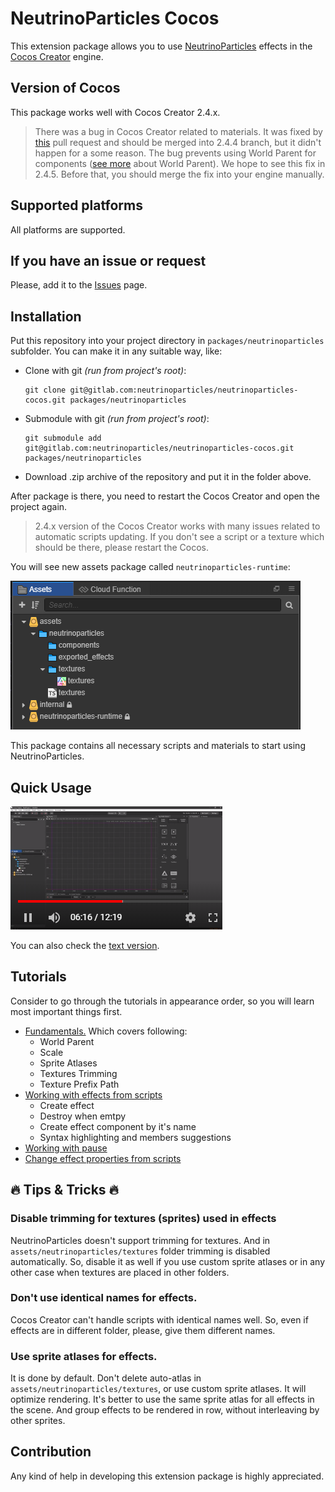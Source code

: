 # NeutrinoParticles Cocos

This extension package allows you to use [NeutrinoParticles](https://neutrinoparticles.com/) effects in the [Cocos Creator](https://www.cocos.com/) engine.

## Version of Cocos
This package works well with Cocos Creator 2.4.x.

> There was a bug in Cocos Creator related to materials. It was fixed by [this](https://github.com/cocos-creator/engine/pull/7934) pull request and should be merged into 2.4.4 branch, but it didn't happen for a some reason. The bug prevents using World Parent for components ([see more](tutorials/fundamentals/fundamentals.md) about World Parent). We hope to see this fix in 2.4.5. Before that, you should merge the fix into your engine manually.

## Supported platforms
All platforms are supported.

## If you have an issue or request ##

Please, add it to the [Issues](https://gitlab.com/neutrinoparticles/neutrinoparticles-cocos/-/issues) page.

## Installation
Put this repository into your project directory in `packages/neutrinoparticles` subfolder. You can make it in any suitable way, like:
* Clone with git _(run from project's root)_:
    ```
    git clone git@gitlab.com:neutrinoparticles/neutrinoparticles-cocos.git packages/neutrinoparticles
    ```
* Submodule with git _(run from project's root)_:
    ```
    git submodule add git@gitlab.com:neutrinoparticles/neutrinoparticles-cocos.git packages/neutrinoparticles
    ```
* Download .zip archive of the repository and put it in the folder above.

After package is there, you need to restart the Cocos Creator and open the project again. 

> 2.4.x version of the Cocos Creator works with many issues related to automatic scripts updating. If you don't see a script or a texture which should be there, please restart the Cocos.

You will see new assets package called `neutrinoparticles-runtime`:

![Loaded package](img/loaded_package.png)

This package contains all necessary scripts and materials to start using NeutrinoParticles.

## Quick Usage

[![Quick Usage video](img/quick_usage_video.png)](https://youtu.be/ARloj01n9-I)

You can also check the [text version](tutorials/quick_usage/quick_usage.md).

## Tutorials

Consider to go through the tutorials in appearance order, so you will learn most important things first. 

* [Fundamentals.](tutorials/fundamentals/fundamentals.md) Which covers following:
    * World Parent
    * Scale
    * Sprite Atlases
    * Textures Trimming
    * Texture Prefix Path
* [Working with effects from scripts](tutorials/working_from_scripts/working_from_scripts.md)
    * Create effect
    * Destroy when emtpy
    * Create effect component by it's name
    * Syntax highlighting and members suggestions
* [Working with pause](tutorials/working_with_pause/working_with_pause.md)
* [Change effect properties from scripts](tutorials/effect_properties/effect_properties.md)

## 🔥 Tips & Tricks 🔥

### Disable trimming for textures (sprites) used in effects

NeutrinoParticles doesn't support trimming for textures. And in `assets/neutrinoparticles/textures` folder trimming is disabled automatically. So, disable it as well if you use custom sprite atlases or in any other case when textures are placed in other folders.

### Don't use identical names for effects.

Cocos Creator can't handle scripts with identical names well. So, even if effects are in different folder, please, give them different names.

### Use sprite atlases for effects.

It is done by default. Don't delete auto-atlas in `assets/neutrinoparticles/textures`, or use custom sprite atlases. It will optimize rendering. It's better to use the same sprite atlas for all effects in the scene. And group effects to be rendered in row, without interleaving by other sprites.

## Contribution

Any kind of help in developing this extension package is highly appreciated.
